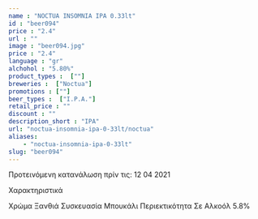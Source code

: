 ```yaml
---
name : "NOCTUA INSOMNIA IPA 0.33lt"
id : "beer094"
price : "2.4"
url : ""
image : "beer094.jpg"
price : "2.4"
language : "gr"
alchohol : "5.80%"
product_types :  [""]
breweries :  ["Noctua"]
promotions : [""]
beer_types :  ["I.P.A."]
retail_price : ""
discount : ""
description_short : "IPA"
url: "noctua-insomnia-ipa-0-33lt/noctua"
aliases: 
    - "noctua-insomnia-ipa-0-33lt"
slug: "beer094"
---
```


Προτεινόμενη κατανάλωση πρίν τις: 12 04 2021

Χαρακτηριστικά

Χρώμα
Ξανθιά
Συσκευασία
Μπουκάλι
Περιεκτικότητα Σε Αλκοόλ
5.8%